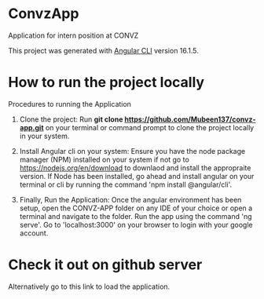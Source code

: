 # ConvzApp
Application for intern position at CONVZ

This project was generated with [Angular CLI](https://github.com/angular/angular-cli) version 16.1.5.

# How to run the project locally
Procedures to running the Application

1. Clone the project:
    Run <b>git clone https://github.com/Mubeen137/convz-app.git</b> on your terminal or command prompt to clone the project locally in your system.

2. Install Angular cli on your system:
    Ensure you have the node package manager (NPM) installed on your system if not go to 
    https://nodejs.org/en/download to downlaod and install the appropraite version. 
    If Node has been installed, go ahead and install angular on your terminal or cli by running the command 'npm install @angular/cli'.

3. Finally, Run the Application:
    Once the angular environment has been setup, open the CONVZ-APP folder on any IDE of your choice or open a terminal and navigate to the folder. Run the app using the command 'ng serve'.
    Go to 'localhost:3000' on your browser to login with your google account.

# Check it out on github server
Alternatively go to this link to load the application.